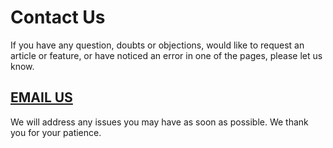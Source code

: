 # Contact Us

If you have any question, doubts or objections, would like to request an article or feature, or have noticed an error in one of the pages, please let us know.

## [EMAIL US](mailto:CassiciacumThesis@gmail.com?bcc=corei8.github@gmail.com&subject=Inquiry)

We will address any issues you may have as soon as possible. We thank you for your patience.
